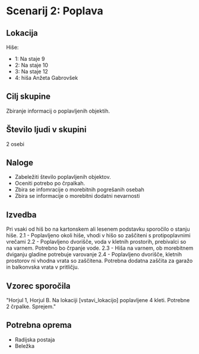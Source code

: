 # Scenarij 2: Poplava

## Lokacija
Hiše:
- 1: Na staje 9
- 2: Na staje 10
- 3: Na staje 12
- 4: hiša Anžeta Gabrovšek

## Cilj skupine
Zbiranje informacij o poplavljenih objektih.

## Število ljudi v skupini
2 osebi

## Naloge
- Zabeležiti število poplavljenih objektov.
- Oceniti potrebo po črpalkah.
- Zbira se infomracije o morebitnih pogrešanih osebah
- Zbira se informacije o morebitni dodatni nevarnosti

## Izvedba
Pri vsaki od hiš bo na kartonskem ali lesenem podstavku sporočilo o stanju hiše.
2.1 - Poplavljeno okoli hiše, vhodi v hišo so zaščiteni s protipoplavnimi vrečami
2.2 - Poplavljeno dvorišče, voda v kletnih prostorih, prebivalci so na varnem. Potrebno bo črpanje vode.
2.3 - Hiša na varnem, ob morebitnem dviganju gladine potrebuje varovanje
2.4 - Poplavljeno dvorišče, kletnih prostorov ni vhodna vrata so zaščitena. Potrebna dodatna zaščita za garažo in balkonvska vrata v pritličju.

## Vzorec sporočila
"Horjul 1, Horjul B. Na lokaciji [vstavi_lokacijo] poplavljene 4 kleti. Potrebne 2 črpalke. Sprejem."

## Potrebna oprema
- Radijska postaja
- Beležka
